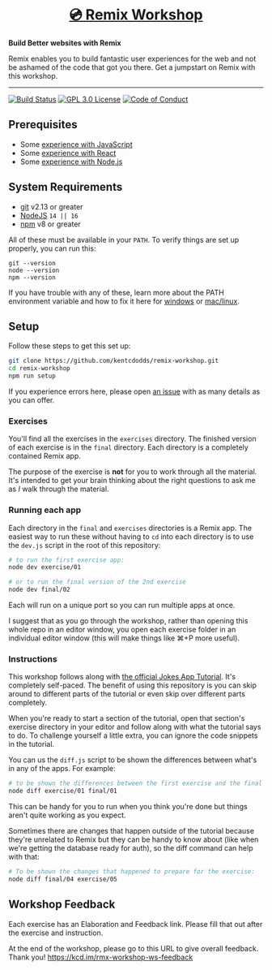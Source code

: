 <div>
  <h1 align="center"><a href="https://kentcdodds.com/workshops/build-better-apps-with-remix">💿 Remix Workshop</a></h1>
  <strong>
    Build Better websites with Remix
  </strong>
  <p>
    Remix enables you to build fantastic user experiences for the web and not be
    ashamed of the code that got you there. Get a jumpstart on Remix with this
    workshop.
  </p>
</div>

<hr />

<!-- prettier-ignore-start -->
[![Build Status][build-badge]][build]
[![GPL 3.0 License][license-badge]][license]
[![Code of Conduct][coc-badge]][coc]
<!-- prettier-ignore-end -->

## Prerequisites

- Some
  [experience with JavaScript](https://kentcdodds.com/blog/javascript-to-know-for-react)
- Some [experience with React](https://kcd.im/beginner-react)
- Some [experience with Node.js](https://nodejs.dev/learn)

## System Requirements

- [git][git] v2.13 or greater
- [NodeJS][node] `14 || 16`
- [npm][npm] v8 or greater

All of these must be available in your `PATH`. To verify things are set up
properly, you can run this:

```shell
git --version
node --version
npm --version
```

If you have trouble with any of these, learn more about the PATH environment
variable and how to fix it here for [windows][win-path] or
[mac/linux][mac-path].

## Setup

Follow these steps to get this set up:

```sh
git clone https://github.com/kentcdodds/remix-workshop.git
cd remix-workshop
npm run setup
```

If you experience errors here, please open [an issue][issue] with as many
details as you can offer.

### Exercises

You'll find all the exercises in the `exercises` directory. The finished version
of each exercise is in the `final` directory. Each directory is a completely
contained Remix app.

The purpose of the exercise is **not** for you to work through all the material.
It's intended to get your brain thinking about the right questions to ask me as
_I_ walk through the material.

### Running each app

Each directory in the `final` and `exercises` directories is a Remix app. The
easiest way to run these without having to `cd` into each directory is to use
the `dev.js` script in the root of this repository:

```sh
# to run the first exercise app:
node dev exercise/01

# or to run the final version of the 2nd exercise
node dev final/02
```

Each will run on a unique port so you can run multiple apps at once.

I suggest that as you go through the workshop, rather than opening this whole
repo in an editor window, you open each exercise folder in an individual editor
window (this will make things like ⌘+P more useful).

### Instructions

This workshop follows along with
[the official Jokes App Tutorial](https://remix.run/docs/en/v1/tutorials/jokes).
It's completely self-paced. The benefit of using this repository is you can skip
around to different parts of the tutorial or even skip over different parts
completely.

When you're ready to start a section of the tutorial, open that section's
exercise directory in your editor and follow along with what the tutorial says
to do. To challenge yourself a little extra, you can ignore the code snippets in
the tutorial.

You can us the `diff.js` script to be shown the differences between what's in
any of the apps. For example:

```sh
# to be shown the differences between the first exercise and the final version:
node diff exercise/01 final/01
```

This can be handy for you to run when you think you're done but things aren't
quite working as you expect.

Sometimes there are changes that happen outside of the tutorial because they're
unrelated to Remix but they can be handy to know about (like when we're getting
the database ready for auth), so the diff command can help with that:

```sh
# To be shown the changes that happened to prepare for the exercise:
node diff final/04 exercise/05
```

## Workshop Feedback

Each exercise has an Elaboration and Feedback link. Please fill that out after
the exercise and instruction.

At the end of the workshop, please go to this URL to give overall feedback.
Thank you! https://kcd.im/rmx-workshop-ws-feedback

<!-- prettier-ignore-start -->
[npm]: https://www.npmjs.com/
[node]: https://nodejs.org
[git]: https://git-scm.com/
[build-badge]: https://img.shields.io/github/workflow/status/kentcdodds/remix-workshop/%E2%9C%85%20Validate/main?logo=github&style=flat-square
[build]: https://github.com/kentcdodds/remix-workshop/actions?query=workflow%3Avalidate
[license-badge]: https://img.shields.io/badge/license-GPL%203.0%20License-blue.svg?style=flat-square
[license]: https://github.com/kentcdodds/remix-workshop/blob/main/LICENSE
[coc-badge]: https://img.shields.io/badge/code%20of-conduct-ff69b4.svg?style=flat-square
[coc]: https://kentcdodds.com/conduct
[win-path]: https://www.howtogeek.com/118594/how-to-edit-your-system-path-for-easy-command-line-access/
[mac-path]: http://stackoverflow.com/a/24322978/971592
[issue]: https://github.com/kentcdodds/remix-workshop/issues/new
<!-- prettier-ignore-end -->
